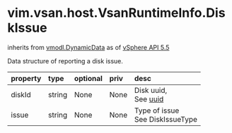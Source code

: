 vim.vsan.host.VsanRuntimeInfo.DiskIssue
=======================================
inherits from [vmodl.DynamicData](docs/vmodl.DynamicData.md)
as of [vSphere API 5.5](vim.version.md#vim.version.version9)


Data structure of reporting a disk issue.

| property | type | optional | priv | desc |
|:---------|:-----|:---------|:-----|:-----|
| diskId | string | None | None | Disk uuid,<br>See <a href="vim.host.ScsiLun.md#uuid">uuid</a><br> |
| issue | string | None | None | Type of issue<br>See DiskIssueType |


